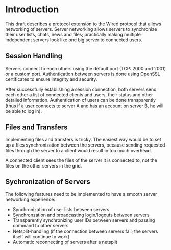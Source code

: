 # Introduction #
This draft describes a protocol extension to the Wired protocol that allows networking of servers.
Server networking allows servers to synchronize their user lists, chats, news and files; practically making multiple independent servers look like one big server to connected users.


## Session Handling ##
Servers connect to each others using the default port (TCP: 2000 and 2001) or a custom port. Authentication between servers is done using OpenSSL certificates to ensure integrity and security.

After successfully establishing a session connection, both servers send each other a list of connected clients and users, their status and other detailed information. Authentication of users can be done transparently (thus if a user connects to server A and has an account on server B, he will be able to log in).


## Files and Transfers ##
Implementing files and transfers is tricky. The easiest way would be to set up a files synchronization between the servers, because sending requested files through the server to a client would result in too much overhead.

A connected client sees the files of the server it is connected to, not the files on the other servers in the grid.


## Sychronization of Servers ##
The following features need to be implemented to have a smooth server networking experience:
  * Synchronization of user lists between servers
  * Synchronzation and broadcasting login/logouts between servers
  * Transparently synchronizing user IDs between servers and passing command to other servers
  * Netsplit-handling (if the connection between servers fail; the servers itself will continue to work)
  * Automatic reconnecting of servers after a netsplit